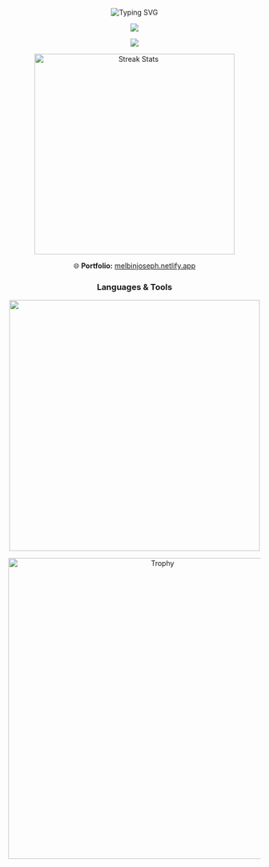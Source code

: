 <div>

  <p align="center">
    <img src="https://readme-typing-svg.herokuapp.com/?lines=Full+Stack+Developer;UI/UX+Designer;Tech+Enthusiast&font=Roboto&size=30&color=4A628A&center=true&vCenter=true&width=450&height=60" alt="Typing SVG">
  </p>

  <p align="center">
    <img src="https://github-readme-stats.vercel.app/api/top-langs/?username=melbin726&layout=compact&theme=holi&border_color=4A628A"/>
  </p>

  <p align="center">
    <img src="https://github-readme-stats.vercel.app/api?username=melbin726&show_icons=true&count_private=true&theme=holi&show=prs_merged&hide=contribs&hide_title=true&border_color=4A628A"/>
  </p>

  <p align="center">
    <img src="https://github-readme-streak-stats.herokuapp.com/?user=melbin726&theme=holi&border=4A628A&stroke=4A628A&ring=4A628A&fire=4A628A&currStreakLabel=4A628A&sideLabels=4A628A&dates=4A628A&sideNums=4A628A&currStreakNum=4A628A" alt="Streak Stats" width="400">
  </p>

  <p align="center">
    🌐 <strong>Portfolio:</strong> <a href="https://melbinjoseph.netlify.app/">melbinjoseph.netlify.app</a>
  </p>
  
  <h3 align="center">Languages & Tools</h3>
  <p align="center">
    <img src="https://skillicons.dev/icons?i=angular,typescript,javascript,html,css,tailwind,python,django,flask,java,mongodb,sqlite,nodejs,git&theme=dark" width='500'/>
  </p>

  <p align="center">
    <img src="https://github-profile-trophy.vercel.app/?username=melbin726&theme=onedark&no-frame=true&row=1&column=6" alt="Trophy" width="600">
  </p>

</div>
